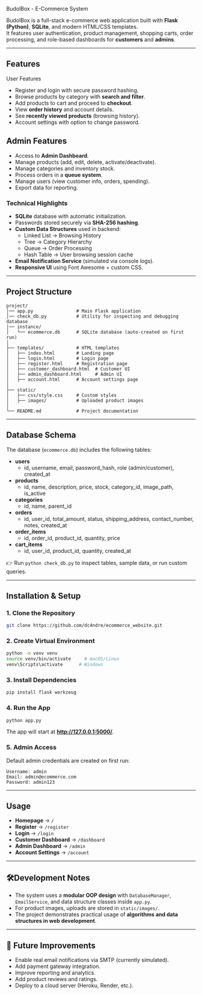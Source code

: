 
BudolBox - E-Commerce System

BudolBox is a full-stack e-commerce web application built with **Flask (Python)**, **SQLite**, and modern HTML/CSS templates.  
It features user authentication, product management, shopping carts, order processing, and role-based dashboards for **customers** and **admins**.

---

## Features

User Features
- Register and login with secure password hashing.
- Browse products by category with **search and filter**.
- Add products to cart and proceed to **checkout**.
- View **order history** and account details.
- See **recently viewed products** (browsing history).
- Account settings with option to change password.

## Admin Features
- Access to **Admin Dashboard**.
- Manage products (add, edit, delete, activate/deactivate).
- Manage categories and inventory stock.
- Process orders in a **queue system**.
- Manage users (view customer info, orders, spending).
- Export data for reporting.

### Technical Highlights
- **SQLite** database with automatic initialization.
- Passwords stored securely via **SHA-256 hashing**.
- **Custom Data Structures** used in backend:
  - Linked List → Browsing History  
  - Tree → Category Hierarchy  
  - Queue → Order Processing  
  - Hash Table → User browsing session cache  
- **Email Notification Service** (simulated via console logs).
- **Responsive UI** using Font Awesome + custom CSS.

---

## Project Structure

```
project/
│── app.py                # Main Flask application
│── check_db.py           # Utility for inspecting and debugging database
│── instance/
│   └── ecommerce.db      # SQLite database (auto-created on first run)
│
├── templates/            # HTML templates
│   ├── index.html        # Landing page
│   ├── login.html        # Login page
│   ├── register.html     # Registration page
│   ├── customer_dashboard.html  # Customer UI
│   ├── admin_dashboard.html     # Admin UI
│   ├── account.html      # Account settings page
│
├── static/
│   ├── css/style.css     # Custom styles
│   ├── images/           # Uploaded product images
│
└── README.md             # Project documentation
```

---

## Database Schema

The database (`ecommerce.db`) includes the following tables:

- **users**
  - id, username, email, password_hash, role (admin/customer), created_at
- **products**
  - id, name, description, price, stock, category_id, image_path, is_active
- **categories**
  - id, name, parent_id
- **orders**
  - id, user_id, total_amount, status, shipping_address, contact_number, notes, created_at
- **order_items**
  - id, order_id, product_id, quantity, price
- **cart_items**
  - id, user_id, product_id, quantity, created_at

👉 Run `python check_db.py` to inspect tables, sample data, or run custom queries.

---

## Installation & Setup

### 1. Clone the Repository
```bash
git clone https://github.com/dc4ndre/ecommerce_website.git
```

### 2. Create Virtual Environment
```bash
python -m venv venv
source venv/bin/activate     # macOS/Linux
venv\Scripts\activate      # Windows
```

### 3. Install Dependencies
```bash
pip install flask werkzeug
```

### 4. Run the App
```bash
python app.py
```
The app will start at **http://127.0.0.1:5000/**.

### 5. Admin Access
Default admin credentials are created on first run:
```
Username: admin
Email: admin@ecommerce.com
Password: admin123
```

---

## Usage

- **Homepage** → `/`
- **Register** → `/register`
- **Login** → `/login`
- **Customer Dashboard** → `/dashboard`
- **Admin Dashboard** → `/admin`
- **Account Settings** → `/account`

---

## 🛠Development Notes

- The system uses a **modular OOP design** with `DatabaseManager`, `EmailService`, and data structure classes inside `app.py`.
- For product images, uploads are stored in `static/images/`.
- The project demonstrates practical usage of **algorithms and data structures in web development**.

---

## 🔮 Future Improvements

- Enable real email notifications via SMTP (currently simulated).
- Add payment gateway integration.
- Improve reporting and analytics.
- Add product reviews and ratings.
- Deploy to a cloud server (Heroku, Render, etc.).
